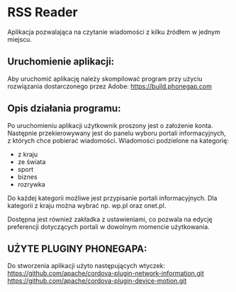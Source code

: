 # RSS Reader
Aplikacja pozwalająca na czytanie wiadomości z kilku źródłem w jednym miejscu. 

## Uruchomienie aplikacji:

Aby uruchomić aplikację należy skompilować program przy użyciu rozwiązania dostarczonego przez Adobe:
https://build.phonegap.com


## Opis działania programu:
Po uruchomieniu aplikacji użytkownik proszony jest o założenie konta. Następnie przekierowywany jest do panelu wyboru portali informacyjnych, z których chce pobierać wiadomości. 
Wiadomości podzielone na kategorię:
- z kraju
- ze świata
- sport
- biznes
- rozrywka

Do każdej kategorii możliwe jest przypisanie portali informacyjnych. Dla kategorii z kraju można wybrać np. wp.pl oraz onet.pl. 

Dostępna jest również zakładka z ustawieniami, co pozwala na edycję preferencji dotyczących portali w dowolnym momencie użytkowania.

## UŻYTE PLUGINY PHONEGAPA:
Do stworzenia aplikacji użyto następujących wtyczek:
https://github.com/apache/cordova-plugin-network-information.git
https://github.com/apache/cordova-plugin-device-motion.git
